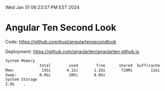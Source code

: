 Wed Jan 31 06:23:57 PM EST 2024

# Angular Ten Second Look

Code: https://github.com/kusl/angulartensecondlook

Deployment: https://github.com/angularten/angularten.github.io

```bash
System Memory
               total        used        free      shared  buff/cache   available
Mem:            15Gi       4.1Gi       1.2Gi       720Mi        11Gi        11Gi
Swap:          8.0Gi        20Ki       8.0Gi
System Storage
2.9G	.

